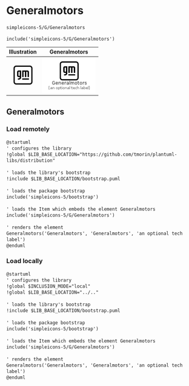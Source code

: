 # Generalmotors


```text
simpleicons-5/G/Generalmotors
```

```text
include('simpleicons-5/G/Generalmotors')
```



| Illustration | Generalmotors |
| :---: | :---: |
| ![illustration for Illustration](../../simpleicons-5/G/Generalmotors.png) | ![illustration for Generalmotors](../../simpleicons-5/G/Generalmotors.Local.png) |




## Generalmotors

### Load remotely
```plantuml
@startuml
' configures the library
!global $LIB_BASE_LOCATION="https://github.com/tmorin/plantuml-libs/distribution"

' loads the library's bootstrap
!include $LIB_BASE_LOCATION/bootstrap.puml

' loads the package bootstrap
include('simpleicons-5/bootstrap')

' loads the Item which embeds the element Generalmotors
include('simpleicons-5/G/Generalmotors')

' renders the element
Generalmotors('Generalmotors', 'Generalmotors', 'an optional tech label')
@enduml
```

### Load locally
```plantuml
@startuml
' configures the library
!global $INCLUSION_MODE="local"
!global $LIB_BASE_LOCATION="../.."

' loads the library's bootstrap
!include $LIB_BASE_LOCATION/bootstrap.puml

' loads the package bootstrap
include('simpleicons-5/bootstrap')

' loads the Item which embeds the element Generalmotors
include('simpleicons-5/G/Generalmotors')

' renders the element
Generalmotors('Generalmotors', 'Generalmotors', 'an optional tech label')
@enduml
```

